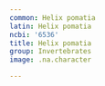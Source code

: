 ```yaml
---
common: Helix pomatia
latin: Helix pomatia
ncbi: '6536'
title: Helix pomatia
group: Invertebrates
image: .na.character

---
```

